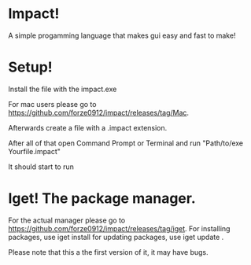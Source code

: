 # Impact!

A simple progamming language that makes gui easy and fast to make!

# Setup!

Install the file with the impact.exe

For mac users please go to https://github.com/forze0912/impact/releases/tag/Mac.

Afterwards create a file with a .impact extension.

After all of that open Command Prompt or Terminal and run "Path/to/exe Yourfile.impact"

It should start to run

# Iget! The package manager.
  For the actual manager please go to https://github.com/forze0912/impact/releases/tag/iget.
  For installing packages, use iget install <github url>
  for updating packages, use iget update <github url> <package name>.

Please note that this a the first version of it, it may have bugs.
